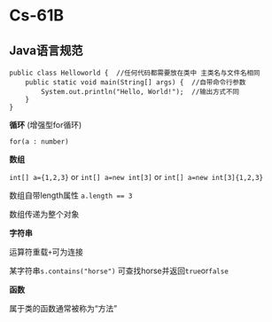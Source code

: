 # Cs-61B

## Java语言规范

```
public class Helloworld {  //任何代码都需要放在类中 主类名与文件名相同
    public static void main(String[] args) {  //自带命令行参数
        System.out.println("Hello, World!");  //输出方式不同
    }
}
```

**循环** (增强型for循环)

```
for(a : number)
```

**数组** 

`int[] a={1,2,3}` or `int[] a=new int[3]`  or `int[] a=new int[3]{1,2,3}`

数组自带length属性 `a.length == 3`

数组传递为整个对象

**字符串**

运算符重载`+`可为连接

某字符串`s.contains("horse")` 可查找horse并返回`true`or`false`

**函数**

属于类的函数通常被称为“方法”


